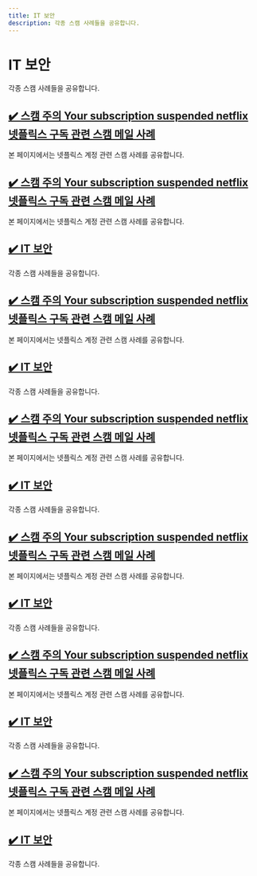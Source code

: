 ```yaml
---
title: IT 보안
description: 각종 스캠 사례들을 공유합니다. 
---
```



IT 보안
===


각종 스캠 사례들을 공유합니다.





[✔️ 스캠 주의 Your subscription suspended netflix 넷플릭스 구독 관련 스캠 메일 사례](001_netflix_subscription_scam.html '본 페이지에서는 넷플릭스 계정 관련 스캠 사례를 공유합니다. ')
---


본 페이지에서는 넷플릭스 계정 관련 스캠 사례를 공유합니다. 


<!--001_netflix_subscription_scam.html-->
[✔️  스캠 주의 Your subscription suspended netflix 넷플릭스 구독 관련 스캠 메일 사례](001_netflix_subscription_scam.html)
---


본 페이지에서는 넷플릭스 계정 관련 스캠 사례를 공유합니다. 


<!--_README.html-->
[✔️  IT 보안](_README.html)
---


각종 스캠 사례들을 공유합니다. 


<!--001_netflix_subscription_scam.html-->
[✔️  스캠 주의 Your subscription suspended netflix 넷플릭스 구독 관련 스캠 메일 사례](001_netflix_subscription_scam.html)
---


본 페이지에서는 넷플릭스 계정 관련 스캠 사례를 공유합니다. 


<!--_README.html-->
[✔️  IT 보안](_README.html)
---


각종 스캠 사례들을 공유합니다. 


<!--001_netflix_subscription_scam.html-->
[✔️  스캠 주의 Your subscription suspended netflix 넷플릭스 구독 관련 스캠 메일 사례](001_netflix_subscription_scam.html)
---


본 페이지에서는 넷플릭스 계정 관련 스캠 사례를 공유합니다. 


<!--_README.html-->
[✔️  IT 보안](_README.html)
---


각종 스캠 사례들을 공유합니다. 


<!--001_netflix_subscription_scam.html-->
[✔️  스캠 주의 Your subscription suspended netflix 넷플릭스 구독 관련 스캠 메일 사례](001_netflix_subscription_scam.html)
---


본 페이지에서는 넷플릭스 계정 관련 스캠 사례를 공유합니다. 


<!--_README.html-->
[✔️  IT 보안](_README.html)
---


각종 스캠 사례들을 공유합니다. 


<!--001_netflix_subscription_scam.html-->
[✔️  스캠 주의 Your subscription suspended netflix 넷플릭스 구독 관련 스캠 메일 사례](001_netflix_subscription_scam.html)
---


본 페이지에서는 넷플릭스 계정 관련 스캠 사례를 공유합니다. 


<!--_README.html-->
[✔️  IT 보안](_README.html)
---


각종 스캠 사례들을 공유합니다. 


<!--001_netflix_subscription_scam.html-->
[✔️  스캠 주의 Your subscription suspended netflix 넷플릭스 구독 관련 스캠 메일 사례](001_netflix_subscription_scam.html)
---


본 페이지에서는 넷플릭스 계정 관련 스캠 사례를 공유합니다. 


<!--_README.html-->
[✔️  IT 보안](_README.html)
---


각종 스캠 사례들을 공유합니다. 

